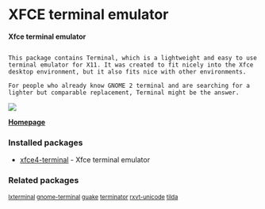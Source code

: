 # XFCE terminal emulator

__Xfce terminal emulator__

```

This package contains Terminal, which is a lightweight and easy to use
terminal emulator for X11. It was created to fit nicely into the Xfce
desktop environment, but it also fits nice with other environments.

For people who already know GNOME 2 terminal and are searching for a
lighter but comparable replacement, Terminal might be the answer.

```

[![](https://screenshots.debian.net/thumbnail/xfce4-terminal/)](https://screenshots.debian.net/screenshot/xfce4-terminal/)


 **[Homepage](http://goodies.xfce.org/projects/applications/terminal)**

### Installed packages

* [xfce4-terminal](https://packages.debian.org/stretch/xfce4-terminal) - Xfce terminal emulator

### Related packages

<sub> [lxterminal](https://packages.debian.org/stretch/lxterminal) [gnome-terminal](https://packages.debian.org/stretch/gnome-terminal) [guake](https://packages.debian.org/stretch/guake) [terminator](https://packages.debian.org/stretch/terminator) [rxvt-unicode](https://packages.debian.org/stretch/rxvt-unicode) [tilda](https://packages.debian.org/stretch/tilda)  </sub>
